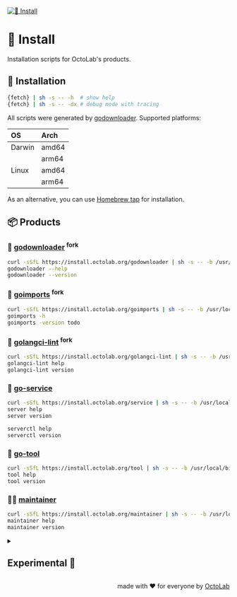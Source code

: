 [![🤖 Install][social.preview]][preview.config]

# 🤖 Install

Installation scripts for OctoLab's products.

## 🧩 Installation

```bash
{fetch} | sh -s -- -h  # show help
{fetch} | sh -s -- -dx # debug mode with tracing
```

All scripts were generated by [godownloader][]. Supported platforms:

| OS     | Arch  |
|:-------|:------|
| Darwin | amd64 |
|        | arm64 |
| Linux  | amd64 |
|        | arm64 |

As an alternative, you can use [Homebrew tap](https://brew.octolab.org/) for installation.

## 📦 Products

### 🔧 [godownloader][] <sup>fork</sup>

```bash
curl -sSfL https://install.octolab.org/godownloader | sh -s -- -b /usr/local/bin
godownloader --help
godownloader --version
```

[godownloader]: https://godownloader.octolab.org/


### 🔧 [goimports][] <sup>fork</sup>

```bash
curl -sSfL https://install.octolab.org/goimports | sh -s -- -b /usr/local/bin
goimports -h
goimports -version todo
```

[goimports]: https://goimports.octolab.org/


### 🔧 [golangci-lint][] <sup>fork</sup>

```bash
curl -sSfL https://install.octolab.org/golangci-lint | sh -s -- -b /usr/local/bin
golangci-lint help
golangci-lint version
```

[golangci-lint]: https://golangci-lint.octolab.org/


### 🧩 [go-service][]

```bash
curl -sSfL https://install.octolab.org/service | sh -s -- -b /usr/local/bin
server help
server version

serverctl help
serverctl version
```

[go-service]: https://go-service.octolab.org/


### 🧩 [go-tool][]

```bash
curl -sSfL https://install.octolab.org/tool | sh -s -- -b /usr/local/bin
tool help
tool version
```

[go-tool]: https://go-tool.octolab.org/


### 👨‍🔧 [maintainer][]

```bash
curl -sSfL https://install.octolab.org/maintainer | sh -s -- -b /usr/local/bin
maintainer help
maintainer version
```

[maintainer]: https://maintainer.octolab.org/

<details>
  <summary><h2>Experimental 🤫</h2></summary>

### [gum][]

Remotely

```bash
curl -sSfL https://install.octolab.org/vendor/gum | bash -s -- /usr/local/bin
gum --help
gum --version
```

Locally

```bash
alias run=./Taskfile
run @install ./dist/vendor/gum ./bin/{os}/{arch}
run gum --help
run gum --version
```

[gum]: https://github.com/charmbracelet/gum

</details>

<p align="right">made with ❤️ for everyone by <a href="https://www.octolab.org/">OctoLab</a></p>

[social.preview]:   https://cdn.octolab.org/repo/install.png
[preview.config]:   https://socialify.git.ci/octomation/install?description=1&font=Raleway&language=1&name=1&owner=1&pattern=Circuit%20Board&theme=Light
[preview.fallback]: https://socialify.git.ci/octomation/install/image?description=1&font=Raleway&language=1&name=1&owner=1&pattern=Circuit%20Board&theme=Light
